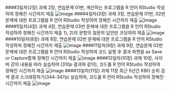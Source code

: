 ####3일차(2장) 과제
2장, 연습문제 01번, 계산하는 프로그램을 R 언어 RStudio 작성하여 정해진 시간까지 제출
![image](https://github.com/boyamie/BasicComputerProgramming/assets/157342647/f06e2e20-38ea-4fbb-b929-19882a6c9090)
####4일차(3장) 과제
3장, 연습문제 01번, 02번 문제에 대한 프로그램을 R 언어 RStudio 작성하여 정해진 시간까지 제출
![image](https://github.com/boyamie/BasicComputerProgramming/assets/157342647/5fe9dced-5de1-4208-8e7b-22c9c1287e28)
####5일차(4장) 과제
4장, 연습문제 03번 문제에 대한 프로그램을 R 언어 RStudio 작성하여 정해진 시간까지 제출
1), 2)의 문항의 질문의 답안만 코딩하여 제출
![image](https://github.com/boyamie/BasicComputerProgramming/assets/157342647/d99453a2-afb4-4650-ae6a-5eecdaab6e97)
####10일차(8장) 과제
8장, 연습문제 02번 문제에 대한 프로그램을 R 언어 RStudio 작성하여 정해진 시간까지 제출
![image](https://github.com/boyamie/BasicComputerProgramming/assets/157342647/ab10968f-84bc-4ad1-9422-f4bace09168c)
####11일차(9장) 과제
9장, 연습문제 02번 문제에 대한 프로그램을 R 언어 RStudio 작성하여 코드 실행 후 결과 화면을 as Save or Capture함께 정해진 시간까지 제출
![image](https://github.com/boyamie/BasicComputerProgramming/assets/157342647/7ff42d72-d40a-4595-8bb6-4b449397c987)
####12일차(10장) 과제
10장, 사이버 강의 내용을 따라 실습하여 (310p 결과와 같이), 코드를 R 언어 RStudio 작성하여 정해진 시간까지 제출
![image](https://github.com/boyamie/BasicComputerProgramming/assets/157342647/d0eb56e3-a8b8-4b65-a089-91542ef9b76a)
####13일차(11장) 과제
11장 최근 5년간 KBO 순위 검색 결과 스크래핑하기(344-347p) 실습하여, 코드를 R 언어 RStudio 작성하여 정해진 시간까지 제출
![image](https://github.com/boyamie/BasicComputerProgramming/assets/157342647/6d54bc60-6558-440b-97f9-62ac84c5daed)
